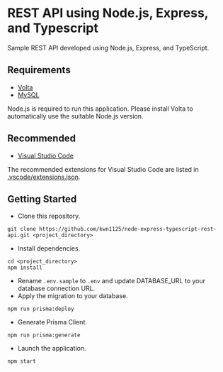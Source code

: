 # REST API using Node.js, Express, and Typescript

Sample REST API developed using Node.js, Express, and TypeScript.

## Requirements

- [Volta](https://volta.sh/)
- [MySQL](https://www.mysql.com/)

Node.js is required to run this application. Please install Volta to automatically use the suitable Node.js version.

## Recommended

- [Visual Studio Code](https://code.visualstudio.com/)

The recommended extensions for Visual Studio Code are listed in [.vscode/extensions.json](.vscode/extensions.json).

## Getting Started

- Clone this repository.

```
git clone https://github.com/kwn1125/node-express-typescript-rest-api.git <project_directory>
```

- Install dependencies.

```
cd <project_directory>
npm install
```

- Rename `.env.sample` to `.env` and update DATABASE_URL to your database connection URL.
- Apply the migration to your database.

```
npm run prisma:deploy
```

- Generate Prisma Client.

```
npm run prisma:generate
```

- Launch the application.

```
npm start
```
